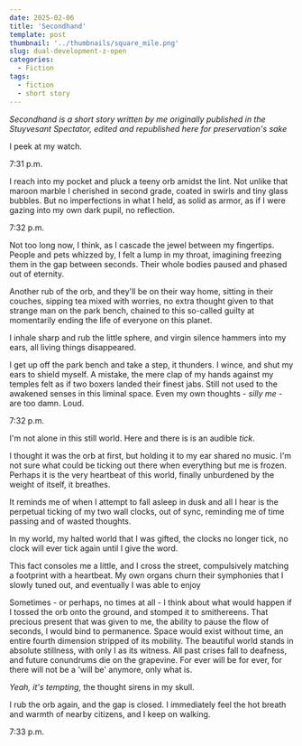 ```yaml
---
date: 2025-02-06
title: 'Secondhand'
template: post
thumbnail: '../thumbnails/square_mile.png'
slug: dual-development-z-open
categories:
  - Fiction
tags:
  - fiction
  - short story
---
```

*Secondhand is a short story written by me originally published in the Stuyvesant Spectator, edited and republished here for preservation's sake*

I peek at my watch.

7:31 p.m.

I reach into my pocket and pluck a teeny orb amidst the lint. Not unlike that maroon marble I cherished in second grade, coated in swirls and tiny glass bubbles. But no imperfections in what I held, as solid as armor, as if I were gazing into my own dark pupil, no reflection.

7:32 p.m.

Not too long now, I think, as I cascade the jewel between my fingertips. People and pets whizzed by, I felt a lump in my throat, imagining freezing them in the gap between seconds. Their whole bodies paused and phased out of eternity.

Another rub of the orb, and they'll be on their way home, sitting in their couches, sipping tea mixed with worries, no extra thought given to that strange man on the park bench, chained to this so-called guilty at momentarily ending the life of everyone on this planet.

I inhale sharp and rub the little sphere, and virgin silence hammers into my ears, all living things disappeared. 

I get up off the park bench and take a step, it thunders. I wince, and shut my ears to shield myself. A mistake, the mere clap of my hands against my temples felt as if two boxers landed their finest jabs. Still not used to the awakened senses in this liminal space. Even my own thoughts - *silly me* - are too damn. Loud. 

7:32 p.m.

I'm not alone in this still world. Here and there is is an audible *tick*. 

I thought it was the orb at first, but holding it to my ear shared no music. I'm not sure what could be ticking out there when everything but me is frozen. Perhaps it is the very heartbeat of this world, finally unburdened by the weight of itself, it breathes.

It reminds me of when I attempt to fall asleep in dusk and all I hear is the perpetual ticking of my two wall clocks, out of sync, reminding me of time passing and of wasted thoughts.

In my world, my halted world that I was gifted, the clocks no longer tick, no clock will ever tick again until I give the word.

This fact consoles me a little, and I cross the street, compulsively matching a footprint with a heartbeat. My own organs churn their symphonies that I slowly tuned out, and eventually I was able to enjoy 

Sometimes - or perhaps, no times at all - I think about what would happen if I tossed the orb onto the ground, and stomped it to smithereens. That precious present that was given to me, the ability to pause the flow of seconds, I would bind to permanence. Space would exist without time, an entire fourth dimension stripped of its mobility. The beautiful world stands in absolute stillness, with only I as its witness. All past crises fall to deafness, and future conundrums die on the grapevine. For ever will be for ever, for there will not be a 'will be' anymore, only what is.

*Yeah, it's tempting*, the thought sirens in my skull. 

I rub the orb again, and the gap is closed. I immediately feel the hot breath and warmth of nearby citizens, and I keep on walking. 

7:33 p.m.
